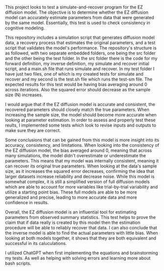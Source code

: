 This project looks to test a simulate-and-recover program for the EZ diffusion model. The objective is to determine whether the EZ diffusion model can accurately estimate parameters from data that were generated by the same model. Essentially, this test is used to check consistency in cognitive modeling.

This repository includes a simulation script that generates diffusion model data, a recovery process that estimates the original parameters, and a test script that validates the model's performance. The repository's structure is as followed, with two separate embedded folders, one being the src folder and the other being the test folder. In the src folder there is the code for my forward definition, my inverse definition, my simulate and recover initial script, and a main.sh file that runs simulate and recover. In my test folder I have just two files, one of which is my created tests for simulate and recover and my second is the test.sh file which runs the test-sm file.
The expected results for this test would be having bias averaging around 0 across iterations. Also the squared error should decrease as the sample size (N) increases. 

I would argue that if the EZ diffusion model is accurate and consistent, the recovered parameters should closely match the true parameters. When increasing the sample size, the model should become more accurate when looking at parameter estimation.
In order to assess and properly test these reults, I implemented some tests which look to revise inputs and outputs to make sure they are correct.

Some conclusions that can be gained from this model is more insight into its accuracy, consistency, and limitations. When looking into the consistency of the EZ diffusion model, the bias averaged around 0, meaning that across many simulations, the model didn't overestimate or underestimate the parameters. This means that my model was internally consistent, meaning it can recover its original true parameters. When looking at the data's sample size, as it increases the squared error decreases, confirming the idea that larger datasets increase reliability and decrease noise. While this model is somewhat complex, it is still a simplified version of full diffusion models which are able to account for more variables like trial-by-trial variability and utilize a starting point bias. These full models are able to be more generalized and precise, leading to more accurate data and more confidence in results.

Overall, the EZ diffusion model is an influential tool for estimating parameters from observed summary statistics. This test helps to prove the claim that if data really is created by this model then the estimation procedure will be able to reliably recover that data. I can also conclude that the inverse model is able to find the actual parameters with little bias. When looking at both models together, it shows that they are both equivalent and successful in its caluculations.

I utilized ChatGPT when first implementing the equations and brainstorming my tests. As well as helping with solving errors and learning more about bash scripts.
